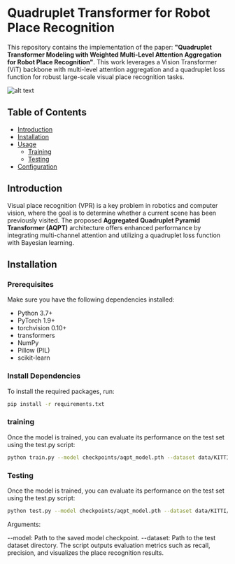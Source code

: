# Quadruplet Transformer for Robot Place Recognition

This repository contains the implementation of the paper: **"Quadruplet Transformer Modeling with Weighted Multi-Level Attention Aggregation for Robot Place Recognition"**. This work leverages a Vision Transformer (ViT) backbone with multi-level attention aggregation and a quadruplet loss function for robust large-scale visual place recognition tasks.

![alt text](figure3.jpg)

## Table of Contents

- [Introduction](#introduction)
- [Installation](#installation)
- [Usage](#usage)
  - [Training](#training)
  - [Testing](#testing)
- [Configuration](#configuration)


## Introduction

Visual place recognition (VPR) is a key problem in robotics and computer vision, where the goal is to determine whether a current scene has been previously visited. The proposed **Aggregated Quadruplet Pyramid Transformer (AQPT)** architecture offers enhanced performance by integrating multi-channel attention and utilizing a quadruplet loss function with Bayesian learning.

## Installation

### Prerequisites

Make sure you have the following dependencies installed:

- Python 3.7+
- PyTorch 1.9+
- torchvision 0.10+
- transformers
- NumPy
- Pillow (PIL)
- scikit-learn

### Install Dependencies

To install the required packages, run:

```bash
pip install -r requirements.txt
```
### training
Once the model is trained, you can evaluate its performance on the test set using the test.py script:
```bash
python train.py --model checkpoints/aqpt_model.pth --dataset data/KITTI/test/
```
### Testing
Once the model is trained, you can evaluate its performance on the test set using the test.py script:
```bash
python test.py --model checkpoints/aqpt_model.pth --dataset data/KITTI/test/
```
Arguments:

--model: Path to the saved model checkpoint.
--dataset: Path to the test dataset directory.
The script outputs evaluation metrics such as recall, precision, and visualizes the place recognition results.
              


